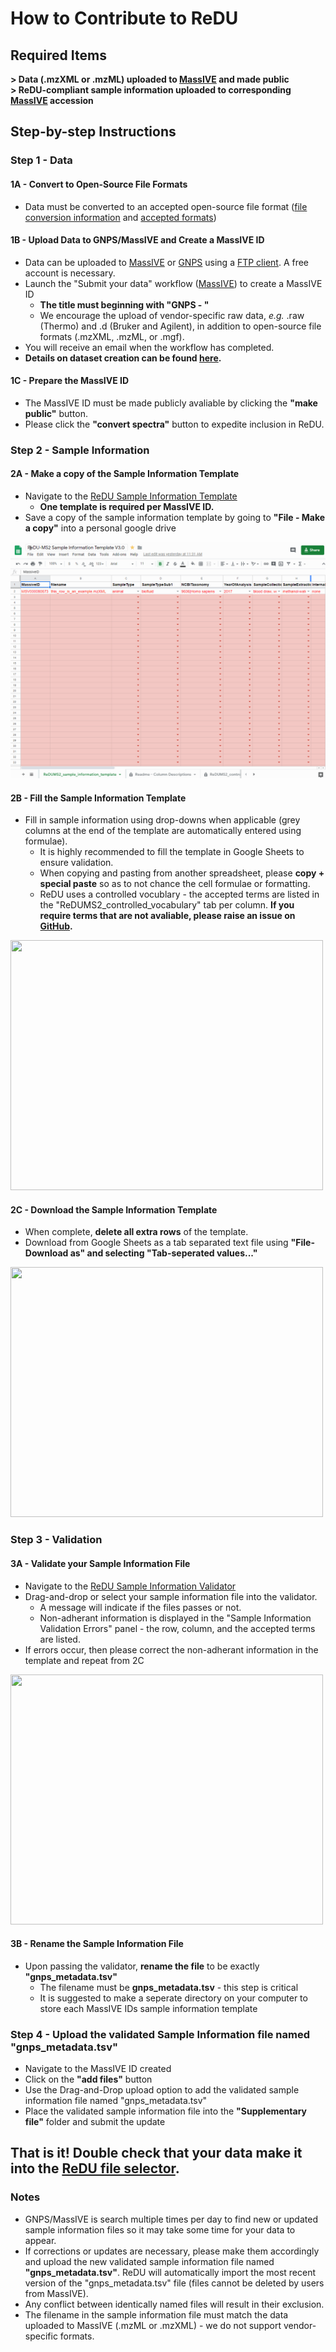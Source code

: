 
# How to Contribute to ReDU
## Required Items
**> Data (.mzXML or .mzML) uploaded to [MassIVE](https://massive.ucsd.edu/ProteoSAFe/static/massive.jsp) and made public** <br>
**> ReDU-compliant sample information uploaded to corresponding [MassIVE](https://massive.ucsd.edu/ProteoSAFe/static/massive.jsp) accession**

## Step-by-step Instructions
### Step 1 - Data

#### 1A - Convert to Open-Source File Formats
- Data must be converted to an accepted open-source file format ([file conversion information](https://github.com/CCMS-UCSD/GNPSDocumentation/blob/master/docs/fileconversion.md) and [accepted formats](https://github.com/CCMS-UCSD/GNPSDocumentation/blob/master/docs/isgnpsright.md))

#### 1B - Upload Data to GNPS/MassIVE and Create a MassIVE ID
- Data can be uploaded to [MassIVE](https://massive.ucsd.edu/ProteoSAFe/static/massive.jsp) or [GNPS](https://gnps.ucsd.edu/ProteoSAFe/static/gnps-splash.jsp) using a [FTP client](https://ccms-ucsd.github.io/GNPSDocumentation/fileupload/). A free account is necessary.
- Launch the "Submit your data" workflow ([MassIVE](https://massive.ucsd.edu/ProteoSAFe/static/massive.jsp?redirect=auth)) to create a MassIVE ID
  - **The title must beginning with "GNPS - "**
  - We encourage the upload of vendor-specific raw data, *e.g.* .raw (Thermo) and .d (Bruker and Agilent), in addition to open-source file formats (.mzXML, .mzML, or .mgf).
- You will receive an email when the workflow has completed.
- **Details on dataset creation can be found [here](https://ccms-ucsd.github.io/GNPSDocumentation/datasets/).**

#### 1C - Prepare the MassIVE ID
- The MassIVE ID must be made publicly avaliable by clicking the **"make public"** button.
- Please click the **"convert spectra"** button to expedite inclusion in ReDU.

### Step 2 - Sample Information

#### 2A - Make a copy of the Sample Information Template
- Navigate to the [ReDU Sample Information Template](https://docs.google.com/spreadsheets/d/1v71bnUd8fiXX51zuZIUAvYETWmpwFQj-M3mu4CNsHBU/edit?usp=sharing)
  - **One template is required per MassIVE ID.**
- Save a copy of the sample information template by going to **"File - Make a copy"** into a personal google drive

![Trial Image 209](/images/Sample_Template_MakeACopy.gif)
  
#### 2B - Fill the Sample Information Template
- Fill in sample information using drop-downs when applicable (grey columns at the end of the template are automatically entered using formulae).
  - It is highly recommended to fill the template in Google Sheets to ensure validation.
  - When copying and pasting from another spreadsheet, please **copy + special paste** so as to not chance the cell formulae or formatting.
  - ReDU uses a controlled vocublary - the accepted terms are listed in the "ReDUMS2_controlled_vocabulary" tab per column. **If you require terms that are not avaliable, please raise an issue on [GitHub](https://github.com/mwang87/ReDU-MS2-GNPS).**

<img src="https://cmaceves.github.io/ReDU-MS2-Docs/images/Sample_Template_Fill.gif" height="400" width="500">

#### 2C - Download the Sample Information Template
- When complete, **delete all extra rows** of the template.
- Download from Google Sheets as a tab separated text file using **"File-Download as" and selecting "Tab-seperated values..."**

<img src="https://cmaceves.github.io/ReDU-MS2-Docs/images/Sample_Template_deleterows.gif" height="400" width="500">

### Step 3 - Validation

#### 3A - Validate your Sample Information File
- Navigate to the [ReDU Sample Information Validator](https://redu.ucsd.edu/)
- Drag-and-drop or select your sample information file into the validator.
  - A message will indicate if the files passes or not.
  - Non-adherant information is displayed in the "Sample Information Validation Errors" panel - the row, column, and the accepted terms are listed.
- If errors occur, then please correct the non-adherant information in the template and repeat from 2C

<img src="https://cmaceves.github.io/ReDU-MS2-Docs/images/Validate.gif" height="400" width="500">

#### 3B - Rename the Sample Information File
- Upon passing the validator, **rename the file** to be exactly **"gnps_metadata.tsv"**
  - The filename must be **gnps_metadata.tsv** - this step is critical
  - It is suggested to make a seperate directory on your computer to store each MassIVE IDs sample information template

### Step 4 - Upload the validated Sample Information file named "gnps_metadata.tsv"
- Navigate to the MassIVE ID created
- Click on the **"add files"** button
- Use the Drag-and-Drop upload option to add the validated sample information file named "gnps_metadata.tsv"
- Place the validated sample information file into the **"Supplementary file"** folder and submit the update

## That is it! Double check that your data make it into the [ReDU file selector](https://redu.ucsd.edu/metadataselection).

### Notes
- GNPS/MassIVE is search multiple times per day to find new or updated sample information files so it may take some time for your data to appear.
- If corrections or updates are necessary, please make them accordingly and upload the new validated sample information file named **"gnps_metadata.tsv"**. ReDU will automatically import the most recent version of the "gnps_metadata.tsv" file (files cannot be deleted by users from MassIVE).
- Any conflict between identically named files will result in their exclusion.
- The filename in the sample information file must match the data uploaded to MassIVE (.mzML or .mzXML) - we do not support vendor-specific formats.
